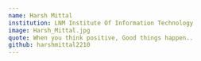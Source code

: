 ```yaml
---
name: Harsh Mittal
institution: LNM Institute Of Information Technology
image: Harsh_Mittal.jpg
quote: When you think positive, Good things happen..
github: harshmittal2210
---
```

